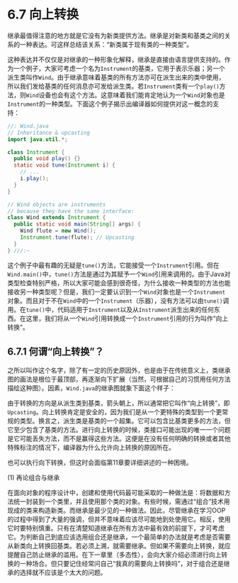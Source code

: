 # 6.7 向上转换


继承最值得注意的地方就是它没有为新类提供方法。继承是对新类和基类之间的关系的一种表达。可这样总结该关系：“新类属于现有类的一种类型”。

这种表达并不仅仅是对继承的一种形象化解释，继承是直接由语言提供支持的。作为一个例子，大家可考虑一个名为`Instrument`的基类，它用于表示乐器；另一个派生类叫作`Wind`。由于继承意味着基类的所有方法亦可在派生出来的类中使用，所以我们发给基类的任何消息亦可发给派生类。若`Instrument`类有一个`play()`方法，则`Wind`设备也会有这个方法。这意味着我们能肯定地认为一个`Wind`对象也是`Instrument`的一种类型。下面这个例子揭示出编译器如何提供对这一概念的支持：

```java
//: Wind.java
// Inheritance & upcasting
import java.util.*;

class Instrument {
  public void play() {}
  static void tune(Instrument i) {
    // ...
    i.play();
  }
}

// Wind objects are instruments
// because they have the same interface:
class Wind extends Instrument {
  public static void main(String[] args) {
    Wind flute = new Wind();
    Instrument.tune(flute); // Upcasting
  }
} ///:~
```

这个例子中最有趣的无疑是`tune()`方法，它能接受一个`Instrument`引用。但在`Wind.main()`中，`tune()`方法是通过为其赋予一个`Wind`引用来调用的。由于Java对类型检查特别严格，所以大家可能会感到很奇怪，为什么接收一种类型的方法也能接收另一种类型呢？但是，我们一定要认识到一个`Wind`对象也是一个`Instrument`对象。而且对于不在`Wind`中的一个`Instrument`（乐器），没有方法可以由`tune()`调用。在`tune()`中，代码适用于`Instrument`以及从`Instrument`派生出来的任何东西。在这里，我们将从一个`Wind`引用转换成一个`Instrument`引用的行为叫作“向上转换”。

## 6.7.1 何谓“向上转换”？

之所以叫作这个名字，除了有一定的历史原因外，也是由于在传统意义上，类继承图的画法是根位于最顶部，再逐渐向下扩展（当然，可根据自己的习惯用任何方法描绘这种图）。因素，`Wind.java`的继承图就象下面这个样子：

由于转换的方向是从派生类到基类，箭头朝上，所以通常把它叫作“向上转换”，即`Upcasting`。向上转换肯定是安全的，因为我们是从一个更特殊的类型到一个更常规的类型。换言之，派生类是基类的一个超集。它可以包含比基类更多的方法，但它至少包含了基类的方法。进行向上转换的时候，类接口可能出现的唯一一个问题是它可能丢失方法，而不是赢得这些方法。这便是在没有任何明确的转换或者其他特殊标注的情况下，编译器为什么允许向上转换的原因所在。

也可以执行向下转换，但这时会面临第11章要详细讲述的一种困境。

(1) 再论组合与继承

在面向对象的程序设计中，创建和使用代码最可能采取的一种做法是：将数据和方法统一封装到一个类里，并且使用那个类的对象。有些时候，需通过“组合”技术用现成的类来构造新类。而继承是最少见的一种做法。因此，尽管继承在学习OOP的过程中得到了大量的强调，但并不意味着应该尽可能地到处使用它。相反，使用它时要特别慎重。只有在清楚知道继承在所有方法中最有效的前提下，才可考虑它。为判断自己到底应该选用组合还是继承，一个最简单的办法就是考虑是否需要从新类向上转换回基类。若必须上溯，就需要继承。但如果不需要向上转换，就应提醒自己防止继承的滥用。在下一章里（多态性），会向大家介绍必须进行向上转换的一种场合。但只要记住经常问自己“我真的需要向上转换吗”，对于组合还是继承的选择就不应该是个太大的问题。
